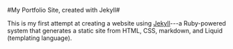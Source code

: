 #My Portfolio Site, created with Jekyll#

This is my first attempt at creating a website using [Jekyll](https://teamtreehouse.com/library/build-a-blog-with-jekyll-and-github-pages)---a Ruby-powered system that generates a static site from HTML, CSS, markdown, and Liquid (templating language).
